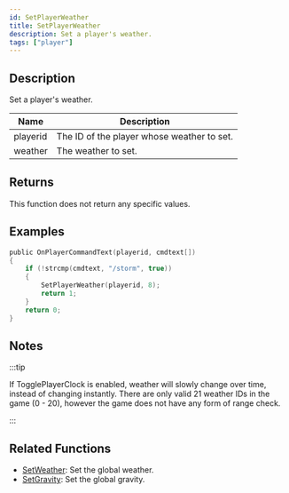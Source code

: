 ```yaml
---
id: SetPlayerWeather
title: SetPlayerWeather
description: Set a player's weather.
tags: ["player"]
---
```


## Description

Set a player's weather.

| Name     | Description                                |
| -------- | ------------------------------------------ |
| playerid | The ID of the player whose weather to set. |
| weather  | The weather to set.                        |

## Returns

This function does not return any specific values.

## Examples

```c
public OnPlayerCommandText(playerid, cmdtext[])
{
    if (!strcmp(cmdtext, "/storm", true))
    {
        SetPlayerWeather(playerid, 8);
        return 1;
    }
    return 0;
}
```

## Notes

:::tip

If TogglePlayerClock is enabled, weather will slowly change over time, instead of changing instantly. There are only valid 21 weather IDs in the game (0 - 20), however the game does not have any form of range check.

:::

## Related Functions

- [SetWeather](SetWeather.md): Set the global weather.
- [SetGravity](SetGravity.md): Set the global gravity.
